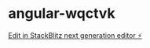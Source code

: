 # angular-wqctvk

[Edit in StackBlitz next generation editor ⚡️](https://stackblitz.com/~/github.com/Gaibusha/angular-wqctvk)